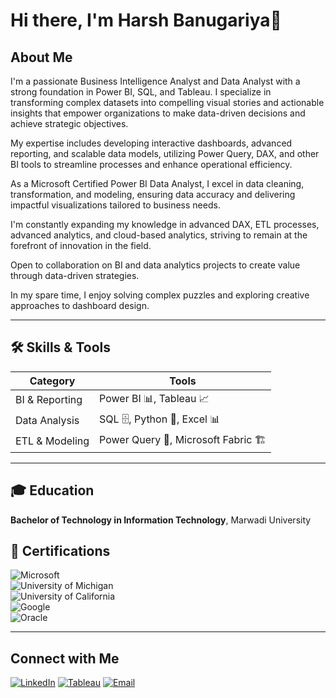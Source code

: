 # Hi there, I'm **Harsh Banugariya**👋 

## **About Me**  
I'm a passionate Business Intelligence Analyst and Data Analyst with a strong foundation in Power BI, SQL, and Tableau. I specialize in transforming complex datasets into compelling visual stories and actionable insights that empower organizations to make data-driven decisions and achieve strategic objectives.

My expertise includes developing interactive dashboards, advanced reporting, and scalable data models, utilizing Power Query, DAX, and other BI tools to streamline processes and enhance operational efficiency.

As a Microsoft Certified Power BI Data Analyst, I excel in data cleaning, transformation, and modeling, ensuring data accuracy and delivering impactful visualizations tailored to business needs.

I'm constantly expanding my knowledge in advanced DAX, ETL processes, advanced analytics, and cloud-based analytics, striving to remain at the forefront of innovation in the field.

Open to collaboration on BI and data analytics projects to create value through data-driven strategies.

In my spare time, I enjoy solving complex puzzles and exploring creative approaches to dashboard design.

---

## 🛠️ Skills & Tools
| **Category**     | **Tools**                        
|-------------------|----------------------------------|
| BI & Reporting    | Power BI 📊, Tableau 📈        
| Data Analysis     | SQL 🗄️, Python 🐍, Excel 📊    
| ETL & Modeling    | Power Query 🔄, Microsoft Fabric 🏗️ 

---

## 🎓 **Education**  
**Bachelor of Technology in Information Technology**, Marwadi University  

## 🏅 **Certifications**  
![Microsoft](https://img.shields.io/badge/Microsoft-Power_BI_Data_Analyst-blue?style=flat&logo=microsoft&logoColor=white)  
![University of Michigan](https://img.shields.io/badge/University_of_Michigan-SQL_for_Data_Science-blue?style=flat&logo=google-scholar&logoColor=white)  
![University of California](https://img.shields.io/badge/University_of_California-Data_Visualization_with_Tableau-orange?style=flat&logo=tableau&logoColor=white)  
![Google](https://img.shields.io/badge/Google-Data_Analytics_Certificate-yellow?style=flat&logo=google&logoColor=white)  
![Oracle](https://img.shields.io/badge/Oracle-Database_Design_and_SQL_Programming_(2018)-orange?style=flat&logo=oracle&logoColor=white)  

---

## Connect with Me
[![LinkedIn](./path-to-your-uploaded-linkedin-icon.svg)](https://www.linkedin.com/in/harshbanugariya/)
[![Tableau](https://www.svgrepo.com/show/354428/tableau-icon.svg)](https://public.tableau.com/app/profile/harsh.banugariya/vizzes)
[![Email](https://upload.wikimedia.org/wikipedia/commons/4/4e/Mail_%28blue%29_icon.svg)](mailto:hbanugariya@gmail.com)
